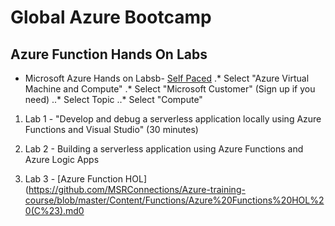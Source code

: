 # Global Azure Bootcamp 
## Azure Function Hands On Labs

* Microsoft Azure Hands on Labsb-
[Self Paced](https://www.microsoft.com/handsonlabs/SelfPacedLabs)
.* Select "Azure Virtual Machine and Compute"
.* Select "Microsoft Customer" (Sign up if you need)
..* Select Topic
..* Select "Compute"

1. Lab 1 - "Develop and debug a serverless application locally using Azure Functions and Visual Studio" (30 minutes)
2. Lab 2 - Building a serverless application using Azure Functions and Azure Logic Apps


3. Lab 3 - 
[Azure Function HOL](https://github.com/MSRConnections/Azure-training-course/blob/master/Content/Functions/Azure%20Functions%20HOL%20(C%23).md0

